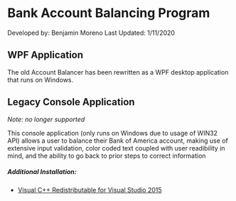 # Bank Account Balancing Program

Developed by: Benjamin Moreno 
Last Updated: 1/11/2020

## WPF Application
The old Account Balancer has been rewritten as a WPF desktop application that runs on Windows.

## Legacy Console Application
_Note: no longer supported_

This console application (only runs on Windows due to usage of WIN32 API) allows a user to balance their Bank of America account, making use of extensive
input validation, color coded text coupled with user readibility in mind, and the ability to go back to prior steps to correct information

##### Additional Installation:
- [Visual C++ Redistributable for Visual Studio 2015](https://www.microsoft.com/en-us/download/details.aspx?id=48145)

